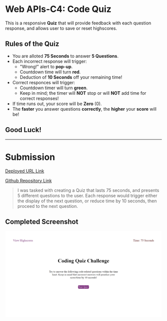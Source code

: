 # Web APIs-C4: Code Quiz

This is a responsive **Quiz** that will provide feedback with each question response, and allows user to save or reset highscores. 

## Rules of the Quiz
* You are alloted **75 Seconds** to answer **5 Questions**. 
* Each incorrect response will trigger:
  - "Wrong!" alert to **pop-up**.
  - Countdown time will turn **red**.
  - Deduction of **10 Seconds** off your remaining time!
* Correct responces will trigger:
  - Countdown timer will turn **green**.
  - Keep in mind; the timer will **NOT** stop or will **NOT** add time for correct responses!
* If time runs out, your score will be **Zero** (0).
* The **faster** you answer questions **correctly**, the **higher** your **score** will be!

## Good Luck!

--- 
# Submission

[Deployed URL Link](https://seifenan.github.io/c4-code-quiz/) 

[Github Repository Link](https://github.com/Seifenan/c4-code-quiz) 

>I was tasked with creating a Quiz that lasts 75 seconds, and presents 5 different questions to the user. Each response would trigger either the display of the next question, or reduce time by 10 seconds, then proceed to the next question. 

## Completed Screenshot

<img src="assets\images\screenshot.png">